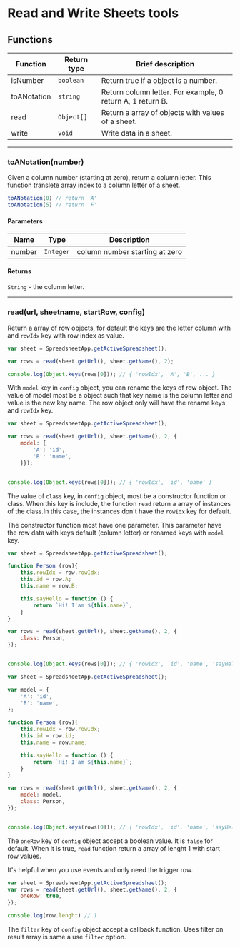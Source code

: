 # Read and Write Sheets tools



## Functions

| Function | Return type | Brief description |
| - | - | - |
| isNumber | `boolean` | Return true if a object is a number. |
| toANotation | `string` | Return column letter. For example, 0 return A, 1 return B. |
| read | `Object[]` | Return a array of objects with values of a sheet. |
| write | `void` | Write data in a sheet. |

---


### toANotation(number)

Given a column number (starting at zero), return a column letter. This function translete array index to a column letter of a sheet.


```js
toANotation(0) // return 'A'
toANotation(5) // return 'F'

```

#### Parameters
| Name | Type | Description |
| - | - | - |
| number | `Integer` | column number starting at zero |

#### Returns

`String` - the column letter. 

---

### read(url, sheetname, startRow, config)

Return a array of row objects, for default the keys are the letter column with and `rowIdx` key with row index as value.

```js
var sheet = SpreadsheetApp.getActiveSpreadsheet();

var rows = read(sheet.getUrl(), sheet.getName(), 2);

console.log(Object.keys(rows[0])); // { 'rowIdx', 'A', 'B', ... }
```


With `model` key in `config` object, you can rename the keys of row object. The value of model most be a object such that key name is the column letter and value is the new key name. The row object only will have the rename keys and `rowIdx` key.


```js
var sheet = SpreadsheetApp.getActiveSpreadsheet();

var rows = read(sheet.getUrl(), sheet.getName(), 2, {
	model: {
		'A': 'id',
		'B': 'name',
	}});


console.log(Object.keys(rows[0])); // { 'rowIdx', 'id', 'name' }

```


The value of `class` key, in `config` object, most be a constructor function or class. When this key is include, the function `read` return a array of instances of the class.In this case, the instances don't have the `rowIdx` key for default.

The constructor function most have one parameter. This parameter have the row data with keys default (column letter) or renamed keys with `model` key.


```js
var sheet = SpreadsheetApp.getActiveSpreadsheet();

function Person (row){
	this.rowIdx = row.rowIdx;
	this.id = row.A;
	this.name = row.B;

	this.sayHello = function () {
		return `Hi! I'am ${this.name}`;
	}
}

var rows = read(sheet.getUrl(), sheet.getName(), 2, {
	class: Person,
});


console.log(Object.keys(rows[0])); // { 'rowIdx', 'id', 'name', 'sayHello' }
```

```js
var sheet = SpreadsheetApp.getActiveSpreadsheet();

var model = {
	'A': 'id',
	'B': 'name',
};

function Person (row){
	this.rowIdx = row.rowIdx;
	this.id = row.id;
	this.name = row.name;

	this.sayHello = function () {
		return `Hi! I'am ${this.name}`;
	}
}

var rows = read(sheet.getUrl(), sheet.getName(), 2, {
	model: model,
	class: Person,
});


console.log(Object.keys(rows[0])); // { 'rowIdx', 'id', 'name', 'sayHello' }
```

The `oneRow` key of `config` object accept a boolean value. It is `false` for default. When it is true, `read` function return a array of lenght 1 with start row values.

It's helpful when you use events and only need the trigger row.

```js
var sheet = SpreadsheetApp.getActiveSpreadsheet();
var rows = read(sheet.getUrl(), sheet.getName(), 2, {
	oneRow: true,
});

console.log(row.lenght) // 1
```

The `filter` key of `config` object accept a callback function. Uses filter on result array is same a use `filter` option.





